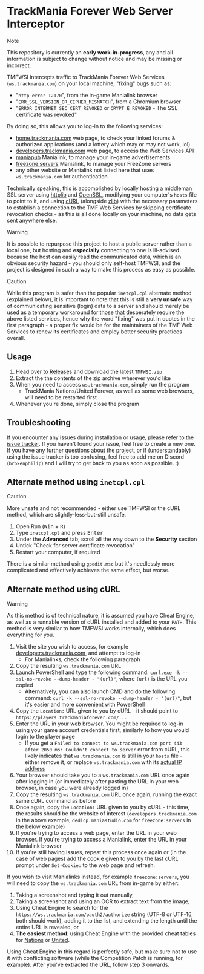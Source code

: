 # TrackMania Forever Web Server Interceptor
> [!NOTE]
> This repository is currently an **early work-in-progress**, any and all information is subject to change without notice and may be missing or incorrect.

TMFWSI intercepts traffic to TrackMania Forever Web Services (`ws.trackmania.com`) on your local machine, "fixing" bugs such as:
- "`http error 12170`", from the in-game Manialink browser
- "`ERR_SSL_VERSION_OR_CIPHER_MISMATCH`", from a Chromium browser
- "`ERROR_INTERNET_SEC_CERT_REVOKED` or `CRYPT_E_REVOKED` - The SSL certificate was revoked"

By doing so, this allows you to log-in to the following services:
- [home.trackmania.com](http://home.trackmania.com/) web page, to check your linked forums & authorized applications (and a lottery which may or may not work, lol)
- [developers.trackmania.com](http://developers.trackmania.com/) web page, to access the Web Services API
- [maniapub](http://maniapub.trackmania.com/) Manialink, to manage your in-game advertisements
- [freezone:servers](http://dedicp.maniastudio.com/) Manialink, to manage your FreeZone servers
- any other website or Manialink not listed here that uses `ws.trackmania.com` for authentication

Technically speaking, this is accomplished by locally hosting a middleman SSL server using [httplib](https://github.com/yhirose/cpp-httplib) and [OpenSSL](https://github.com/openssl/openssl), modifying your computer's `hosts` file to point to it, and using [cURL](https://github.com/curl/curl) (alongside [zlib](https://github.com/madler/zlib)) with the necessary parameters to establish a connection to the TMF Web Services by skipping certificate revocation checks - as this is all done locally on your machine, no data gets sent anywhere else.

> [!WARNING]
> It is possible to repurpose this project to host a public server rather than a local one, but hosting and **especially** connecting to one is ill-advised because the host can easily read the communicated data, which is an obvious security hazard - you should only self-host TMFWSI, and the project is designed in such a way to make this process as easy as possible.

> [!CAUTION]
> While this program is safer than the popular `inetcpl.cpl` alternate method (explained below), it is important to note that this is still a **very unsafe** way of communicating sensitive (login) data to a server and should merely be used as a temporary workaround for those that desperately require the above listed services, hence why the word "fixing" was put in quotes in the first paragraph - a proper fix would be for the maintainers of the TMF Web Services to renew its certificates and employ better security practices overall.

## Usage
1. Head over to [Releases](https://github.com/brokenphilip/TMFWSI/releases) and download the latest `TMFWSI.zip`
2. Extract the the contents of the zip archive wherever you'd like
3. When you need to access `ws.trackmania.com`, simply run the program
   - TrackMania Nations/United Forever, as well as some web browsers, will need to be restarted first
4. Whenever you're done, simply close the program

## Troubleshooting
If you encounter any issues during installation or usage, please refer to the [issue tracker](https://github.com/brokenphilip/TMFWSI/issues?q=). If you haven't found your issue, feel free to create a new one. If you have any further questions about the project, or if (understandably) using the issue tracker is too confusing, feel free to add me on Discord (`brokenphilip`) and I will try to get back to you as soon as possible. :)

## Alternate method using `inetcpl.cpl`
> [!CAUTION]
> More unsafe and not recommended - either use TMFWSI or the cURL method, which are slightly-less-but-still unsafe.

1. Open Run (<kbd>Win</kbd> + <kbd>R</kbd>)
2. Type `inetcpl.cpl` and press <kbd>Enter</kbd>
3. Under the **Advanced** tab, scroll all the way down to the **Security** section
4. Untick "Check for server certificate revocation"
5. Restart your computer, if required

There is a similar method using `gpedit.msc` but it's needlessly more complicated and effectively achieves the same effect, but worse.

## Alternate method using cURL
> [!WARNING]
> As this method is of technical nature, it is assumed you have Cheat Engine, as well as a runnable version of cURL installed and added to your `PATH`. This method is very similar to how TMFWSI works internally, which does everything for you.
1. Visit the site you wish to access, for example [developers.trackmania.com](http://developers.trackmania.com/), and attempt to log-in
   - For Manialinks, check the following paragraph
2. Copy the resulting `ws.trackmania.com` URL
3. Launch PowerShell and type the following command: `curl.exe -k --ssl-no-revoke --dump-header - "(url)"`, where `(url)` is the URL you copied
   - Alternatively, you can also launch CMD and do the following command: `curl -k --ssl-no-revoke --dump-header - "(url)"`, but it's easier and more convenient with PowerShell
4. Copy the `Location:` URL given to you by cURL - it should point to `https://players.trackmaniaforever.com/...`
5. Enter the URL in your web browser. You might be required to log-in using your game account credentials first, similarly to how you would login to the player page
   - If you get a `Failed to connect to ws.trackmania.com port 443 after 2050 ms: Couldn't connect to server` error from cURL, this likely indicates that `ws.trackmania.com` is still in your `hosts` file - either remove it, or replace `ws.trackmania.com` with its [actual IP address](https://www.nslookup.io/domains/ws.trackmania.com/webservers/)
7. Your browser should take you to a `ws.trackmania.com` URL once again after logging in (or immediately after pasting the URL in your web browser, in case you were already logged in)
8. Copy the resulting `ws.trackmania.com` URL once again, running the exact same cURL command as before
9. Once again, copy the `Location:` URL given to you by cURL - this time, the results should be the website of interest (`developers.trackmania.com` in the above example, `dedicp.maniastudio.com` for `freezone:servers` in the below example)
10. If you're trying to access a web page, enter the URL in your web browser. If you're trying to access a Manialink, enter the URL in your Manialink browser
11. If you're still having issues, repeat this process once again or (in the case of web pages) add the cookie given to you by the last cURL prompt under `Set-Cookie:` to the web page and refresh.

If you wish to visit Manialinks instead, for example `freezone:servers`, you will need to copy the `ws.trackmania.com` URL from in-game by either:
1. Taking a screenshot and typing it out manually,
2. Taking a screenshot and using an OCR to extract text from the image,
3. Using Cheat Engine to search for the `https://ws.trackmania.com/oauth2/authorize` string (UTF-8 or UTF-16, both should work), adding it to the list, and extending the length until the entire URL is revealed, or
4. **The easiest method**: using Cheat Engine with the provided cheat tables for [Nations](https://github.com/brokenphilip/TMFWSI/blob/main/ManialinkNations.CT) or [United](https://github.com/brokenphilip/TMFWSI/blob/main/ManialinkUnited.CT).

Using Cheat Engine in this regard is perfectly safe, but make sure not to use it with conflicting software (while the Competition Patch is running, for example). After you've extracted the URL, follow step 3 onwards.